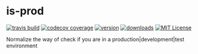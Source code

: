 # is-prod

[![travis build](https://img.shields.io/travis/ifreddyrondon/is-prod.svg?style=flat-square)](https://travis-ci.org/ifreddyrondon/is-prod)
[![codecov coverage](https://img.shields.io/codecov/c/github/ifreddyrondon/is-prod.svg?style=flat-square)](https://codecov.io/gh/ifreddyrondon/is-prod)
[![version](https://img.shields.io/npm/v/is-prod.svg?style=flat-square)](https://www.npmjs.com/package/is-prod)
[![downloads](https://img.shields.io/npm/dm/is-prod.svg?style=flat-square)](https://npm-stat.com/charts.html?package=is-prod&from=2017-05-27)
[![MIT License](https://img.shields.io/npm/l/is-prod.svg?style=flat-square)](http://opensource.org/licenses/MIT)

Normalize the way of check if you are in a production|development|test environment 
